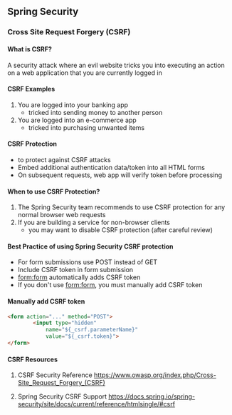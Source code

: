 ## Spring Security

### Cross Site Request Forgery (CSRF)
#### What is CSRF?
A security attack where an evil website tricks you into executing an action on a web application that you are currently logged in

#### CSRF Examples
1. You are logged into your banking app
    - tricked into sending money to another person
2. You are logged into an e-commerce app
    - tricked into purchasing unwanted items

#### CSRF Protection
- to protect against CSRF attacks
- Embed additional authentication data/token into all HTML forms
- On subsequent requests, web app will verify token before processing

#### When to use CSRF Protection?
1. The Spring Security team recommends to use CSRF protection for any normal browser web requests
2. If you are building a service for non-browser clients
    - you may want to disable CSRF protection (after careful review)

#### Best Practice of using Spring Security CSRF protection
- For form submissions use POST instead of GET
- Include CSRF token in form submission
- <form:form> automatically adds CSRF token
- If you don't use <form:form>, you must manually add CSRF token

#### Manually add CSRF token
```html
<form action="..." method="POST">
        <input type="hidden"
            name="${_csrf.parameterName}"
            value="${_csrf.token}">
</form>
```

#### CSRF Resources
1. CSRF Security Reference
https://www.owasp.org/index.php/Cross-Site_Request_Forgery_(CSRF)

2. Spring Security CSRF Support
https://docs.spring.io/spring-security/site/docs/current/reference/htmlsingle/#csrf
